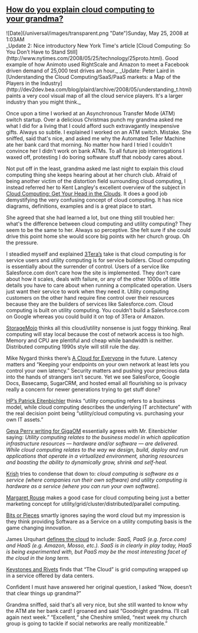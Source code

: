 ## [How do you explain cloud computing to your grandma?](/blog/2008/5/25/how-do-you-explain-cloud-computing-to-your-grandma.html)

<div class="journal-entry-tag journal-entry-tag-post-title"><span class="posted-on">![Date](/universal/images/transparent.png "Date")Sunday, May 25, 2008 at 1:03AM</span></div>

<div class="body">_Update 2: Nice introductory New York Time's article [Cloud Computing: So You Don’t Have to Stand Still](http://www.nytimes.com/2008/05/25/technology/25proto.html). Good example of how Animoto used RightScale and Amazon to meet a Facebook driven demand of 25,000 test drives an hour._  
_Update: Peter Laird in [Understanding the Cloud Computing/SaaS/PaaS markets: a Map of the Players in the Industry](http://dev2dev.bea.com/blog/plaird/archive/2008/05/understanding_t.html) paints a very cool visual map of all the cloud service players. It's a larger industry than you might think._  

Once upon a time I worked at an Asynchronous Transfer Mode (ATM) switch startup. Over a delicious Christmas punch my grandma asked me what I did for a living that I could afford such extravagantly inexpensive gifts. Always so subtle. I explained I worked on an ATM switch. Mistake. She sniffed, said that's nice, and asked me why the Automated Teller Machine ate her bank card that morning. No matter how hard I tried I couldn't convince her I didn't work on bank ATMs. To all future job interrogations I waxed off, protesting I do boring software stuff that nobody cares about.  

Not put off in the least, grandma asked me last night to explain this cloud computing thing she keeps hearing about at her church club. Afraid of being another victim of the distortion field surrounding cloud computing, I instead referred her to Kent Langley's excellent overview of the subject in [Cloud Computing: Get Your Head in the Clouds](http://www.productionscale.com/home/2008/4/24/cloud-computing-get-your-head-in-the-clouds.html). It does a good job demystifying the very confusing concept of cloud computing. It has nice diagrams, definitions, examples and is a great place to start.  

She agreed that she had learned a lot, but one thing still troubled her: what's the difference between cloud computing and utility computing? They seem to be the same to her. Always so perceptive. She felt sure if she could drive this point home she would score big points with her church group. Oh the pressure.  

I steadied myself and explained [3Tera’s](http://3tera.com/) take is that cloud computing is for service users and utility computing is for service builders. Cloud computing is essentially about the surrender of control. Users of a service like Salesforce.com don’t care how the site is implemented. They don’t care about how it scales, deals with failure, or any of the other 1000s of little details you have to care about when running a complicated operation. Users just want their service to work when they need it. Utility computing customers on the other hand require fine control over their resources because they are the builders of services like Salesforce.com. Cloud computing is built on utility computing. You couldn’t build a Salesforce.com on Google whereas you could build it on top of 3Tera or Amazon.  

[StorageMojo](http://storagemojo.com/2008/01/27/cloud-computing-is-foggy-thinking/) thinks all this cloud/utility nonsense is just foggy thinking. Real computing will stay local because the cost of network access is too high. Memory and CPU are plentiful and cheap while bandwidth is neither. Distributed computing 1990s style will still rule the day.  

Mike Nygard thinks there’s [A Cloud for Everyone](http://www.michaelnygard.com/blog/2008/02/a_cloud_for_everyone_1.html) in the future. Latency matters and “Keeping your endpoints on your own network at least lets you control your own latency.” Security matters and pushing your precious data into the hands of strangers isn’t secure. Yet we see SalesForce, Google Docs, Basecamp, SugarCRM, and hosted email all flourishing so is privacy really a concern for newer generations trying to get stuff done?  

[HP’s Patrick Eitenbichler](http://www.processor.com/editorial/article.asp?article=articles/P3015/31p15/31p15.asp) thinks “utility computing refers to a business model, while cloud computing describes the underlying IT architecture” with the real decision point being “utility/cloud computing vs. purchasing your own IT assets.”  

[Geva Perry writing for GigaOM](http://gigaom.com/2008/02/28/how-cloud-utility-computing-are-different/) essentially agrees with Mr. Eitenbichler saying: _Utility computing relates to the business model in which application infrastructure resources — hardware and/or software — are delivered. While cloud computing relates to the way we design, build, deploy and run applications that operate in a virtualized environment, sharing resources and boasting the ability to dynamically grow, shrink and self-heal._  

[Krish](http://gigaom.com/2008/02/28/how-cloud-utility-computing-are-different/#comment-863577) tries to condense that down to: _cloud computing is software as a service (where companies run their own software) and utility computing is hardware as a service (where you can run your own software)._  

[Margaret Rouse]( http://itknowledgeexchange.techtarget.com/overheard/overheard-what-the-heck-is-computing-in-a-cloud/) makes a good case for cloud computing being just a better marketing concept for utility/grid/cluster/distributed/parallel computing.  

[Bits or Pieces](http://blog.gardeviance.org/2008/02/market-forces-part-iii-saas.html) smartly ignores saying the word cloud but my impression is they think providing Software as a Service on a utility computing basis is the game changing innovation.  

James Urquhart [defines the cloud](http://blog.jamesurquhart.com/2008/02/engage-cautiously.html) to include: _SaaS, PaaS (e.g. force.com) and HaaS (e.g. Amazon, Mosso, etc.). SaaS is in clearly in play today, HaaS is being experimented with, but PaaS may be the most interesting facet of the cloud in the long term._  

[Keystones and Rivets](http://www.keystonesandrivets.com/kar/2008/02/cloud-computing.html) finds that “The Cloud” is grid computing wrapped up in a service offered by data centers.  

Confident I must have answered her original question, I asked “Now, doesn’t that clear things up grandma?”  

Grandma sniffed, said that's all very nice, but she still wanted to know why the ATM ate her bank card! I groaned and said “Goodnight grandma. I’ll call again next week.” “Excellent,“ she Cheshire smiled, “next week my church group is going to tackle if social networks are really monitizeable.”  
</div>